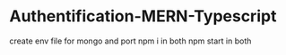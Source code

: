 # Authentification-MERN-Typescript
create env file for mongo and port
npm i in both
npm start in both